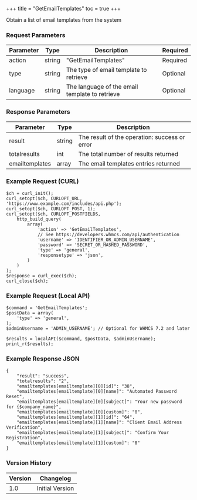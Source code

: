 +++
title = "GetEmailTemplates"
toc = true
+++

Obtain a list of email templates from the system

### Request Parameters

| Parameter | Type | Description | Required |
| --------- | ---- | ----------- | -------- |
| action | string | "GetEmailTemplates" | Required |
| type | string | The type of email template to retrieve | Optional |
| language | string | The language of the email template to retrieve | Optional |

### Response Parameters

| Parameter | Type | Description |
| --------- | ---- | ----------- |
| result | string | The result of the operation: success or error |
| totalresults | int | The total number of results returned |
| emailtemplates | array | The email templates entries returned |


### Example Request (CURL)

```
$ch = curl_init();
curl_setopt($ch, CURLOPT_URL, 'https://www.example.com/includes/api.php');
curl_setopt($ch, CURLOPT_POST, 1);
curl_setopt($ch, CURLOPT_POSTFIELDS,
    http_build_query(
        array(
            'action' => 'GetEmailTemplates',
            // See https://developers.whmcs.com/api/authentication
            'username' => 'IDENTIFIER_OR_ADMIN_USERNAME',
            'password' => 'SECRET_OR_HASHED_PASSWORD',
            'type' => 'general',
            'responsetype' => 'json',
        )
    )
);
$response = curl_exec($ch);
curl_close($ch);
```


### Example Request (Local API)

```
$command = 'GetEmailTemplates';
$postData = array(
    'type' => 'general',
);
$adminUsername = 'ADMIN_USERNAME'; // Optional for WHMCS 7.2 and later

$results = localAPI($command, $postData, $adminUsername);
print_r($results);
```


### Example Response JSON

```
{
    "result": "success",
    "totalresults": "2",
    "emailtemplates[emailtemplate][0][id]": "38",
    "emailtemplates[emailtemplate][0][name]": "Automated Password Reset",
    "emailtemplates[emailtemplate][0][subject]": "Your new password for {$company_name}",
    "emailtemplates[emailtemplate][0][custom]": "0",
    "emailtemplates[emailtemplate][1][id]": "64",
    "emailtemplates[emailtemplate][1][name]": "Client Email Address Verification",
    "emailtemplates[emailtemplate][1][subject]": "Confirm Your Registration",
    "emailtemplates[emailtemplate][1][custom]": "0"
}
```


### Version History

| Version | Changelog |
| ------- | --------- |
| 1.0 | Initial Version |
